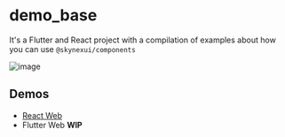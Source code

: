 # demo_base

It's a Flutter and React project with a compilation of examples about how you can use `@skynexui/components`

![image](https://user-images.githubusercontent.com/13791385/149708281-d3fcc914-43fc-4baa-a680-fe04f7706617.png)

## Demos
- [React Web](https://sknui-demobase-react.vercel.app/)
- Flutter Web **WIP**
